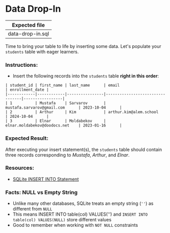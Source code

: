 # Data Drop-In

| Expected file      |
| ------------------ |
| data-drop-in.sql |

Time to bring your table to life by inserting some data. Let's populate your `students` table with eager learners.

### Instructions:

- Insert the following records into the `students` table **right in this order**:

```
| student_id | first_name | last_name      | email                           | enrollment_date |
|------------|------------|----------------|---------------------------------|-----------------|
| 1          | Mustafa    | Sarvarov       | mustafa.sarvarov@gmail.com      | 2023-10-04      |
| 2          | Arthur     | Kim            | arthur.kim@alem.school          | 2024-10-04      |
| 3          | Elnar      | Moldabekov     | elnar.moldabekov@doodocs.net    | 2023-01-16      |
```

### Expected Result:

After executing your insert statement(s), the `students` table should contain three records corresponding to *Mustafa*, *Arthur*, and *Elnar*.

### Resources:

- [SQLite INSERT INTO Statement](https://www.sqlite.org/lang_insert.html)

### Facts: NULL vs Empty String
  - Unlike many other databases, SQLite treats an empty string (`''`) as different from `NULL`
  - This means INSERT INTO table(col) VALUES('') and `INSERT INTO table(col) VALUES(NULL)` store different values
  - Good to remember when working with `NOT NULL` constraints

